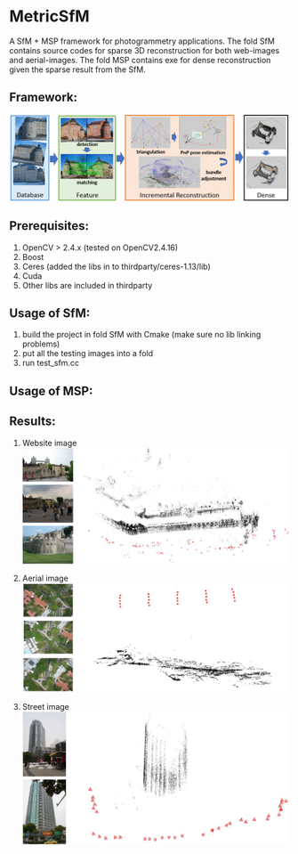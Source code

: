 # MetricSfM
A SfM + MSP framework for photogrammetry applications. The fold SfM contains source codes for sparse 3D reconstruction for both web-images and aerial-images. The fold MSP contains exe for dense reconstruction given the sparse result from the SfM.

Framework:
---
![image](https://github.com/xiaohulugo/images/blob/master/sfm_framework.png)

Prerequisites:
---
1. OpenCV > 2.4.x (tested on OpenCV2.4.16)
2. Boost
3. Ceres (added the libs in to thirdparty/ceres-1.13/lib)
4. Cuda
5. Other libs are included in thirdparty

Usage of SfM:
---
1. build the project in fold SfM with Cmake (make sure no lib linking problems)
2. put all the testing images into a fold
3. run test_sfm.cc

Usage of MSP:
---


Results:
---
1. Website image
![image](https://github.com/xiaohulugo/images/blob/master/web_result.jpg)

2. Aerial image
![image](https://github.com/xiaohulugo/images/blob/master/aerial_result.jpg)

3. Street image
![image](https://github.com/xiaohulugo/images/blob/master/street_result.jpg)
